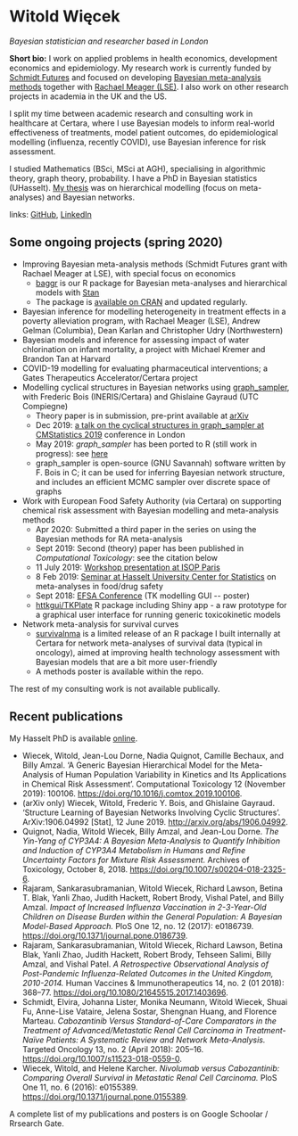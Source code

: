 # Witold Więcek

_Bayesian statistician and researcher based in London_ 

**Short bio:** I work on applied problems in health economics, development economics and epidemiology. My research work is currently funded by [Schmidt Futures](https://schmidtfutures.com/) and focused on developing [Bayesian meta-analysis methods](https://github.com/wwiecek/baggr/) together with [Rachael Meager (LSE)](https://sites.google.com/view/rachaelmeager/home). I also work on other research projects in academia in the UK and the US.

I split my time between academic research and consulting work in healthcare at Certara, where I use Bayesian models to inform real-world effectiveness of treatments, model patient outcomes, do epidemiological modelling (influenza, recently COVID), use Bayesian inference for risk assessment. 

I studied Mathematics (BSci, MSci at AGH), specialising in algorithmic theory, graph theory, probability. I have a PhD in Bayesian statistics (UHasselt). [My thesis](https://ibiostat.be/publications/phd/witoldwiecek.pdf) was on hierarchical modelling (focus on meta-analyses) and Bayesian networks.

links: [GitHub](https://github.com/wwiecek), [LinkedIn](https://www.linkedin.com/in/witold-wiecek-308089126/)



## Some ongoing projects (spring 2020)


- Improving Bayesian meta-analysis methods (Schmidt Futures grant with Rachael Meager at LSE), with special focus on economics
    + [baggr](https://github.com/wwiecek/baggr) is our R package for Bayesian meta-analyses and hierarchical models with [Stan](https://mc-stan.org/)
	+ The package is [available on CRAN](https://cran.r-project.org/web/packages/baggr/index.html) and updated regularly.
- Bayesian inference for modelling heterogeneity in treatment effects in a poverty alleviation program, with Rachael Meager (LSE), Andrew Gelman (Columbia), Dean Karlan and Christopher Udry (Northwestern)
- Bayesian models and inference for assessing impact of water chlorination on infant mortality, a project with Michael Kremer and Brandon Tan at Harvard
- COVID-19 modelling for evaluating pharmaceutical interventions; a Gates Therapeutics Accelerator/Certara project
- Modelling cyclical structures in Bayesian networks using [graph_sampler](http://www.nongnu.org/graphsampler/), with Frederic Bois (INERIS/Certara) and Ghislaine Gayraud (UTC Compiegne)
    + Theory paper is in submission, pre-print available at [arXiv](<https://arxiv.org/abs/1906.04992>) 
    + Dec 2019: [a talk on the cyclical structures in graph_sampler at CMStatistics 2019](https://www.dropbox.com/s/5848p24vy2942ap/ercim_wwiecek_graph_sampler.pdf?dl=1) conference in London
    + May 2019: *graph_sampler* has been ported to R (still work in progress): see [here](<https://github.com/wwiecek/rgraphsampler>)
	+ graph_sampler is open-source (GNU Savannah) software written by F. Bois in C; it can be used for inferring Bayesian network structure, and includes an efficient MCMC sampler over discrete space of graphs
- Work with European Food Safety Authority (via Certara) on supporting chemical risk assessment with Bayesian modelling and meta-analysis methods
    + Apr 2020: Submitted a third paper in the series on using the Bayesian methods for RA meta-analysis
    + Sept 2019: Second (theory) paper has been published in _Computational Toxicology_: see the citation below
    + 11 July 2019: [Workshop presentation at ISOP Paris](https://www.dropbox.com/s/i5grx70cmkmb0y0/paris_workshop_11july.pdf?dl=0)
	+ 8 Feb 2019: [Seminar at Hasselt University Center for Statistics](https://www.dropbox.com/s/5pr4p7ct5bxc4c2/hasselt_seminar_8feb.html?dl=1) on meta-analyses in food/drug safety
    + Sept 2018: [EFSA Conference](https://drive.google.com/open?id=1aFVlBTc8oDMedJHXg9jj6rh2HpyHUi9D) (TK modelling GUI -- poster)
	+ [httkgui/TKPlate](https://zenodo.org/record/2548850) R package including Shiny app - a raw prototype for a graphical user interface for running generic toxicokinetic models
- Network meta-analysis for survival curves
    + [survivalnma](<https://github.com/certara/survivalnma>) is a limited release of an R package I built internally at Certara for network meta-analyses of survival data (typical in oncology), aimed at improving health technology assessment with Bayesian models that are a bit more user-friendly
	+ A methods poster is available within the repo.

The rest of my consulting work is not available publically.





## Recent publications

My Hasselt PhD is available [online](https://ibiostat.be/publications/phd/witoldwiecek.pdf).

* Wiecek, Witold, Jean-Lou Dorne, Nadia Quignot, Camille Bechaux, and Billy Amzal. ‘A Generic Bayesian Hierarchical Model for the Meta-Analysis of Human Population Variability in Kinetics and Its Applications in Chemical Risk Assessment’. Computational Toxicology 12 (November 2019): 100106. <https://doi.org/10.1016/j.comtox.2019.100106>.
* (arXiv only) Wiecek, Witold, Frederic Y. Bois, and Ghislaine Gayraud. ‘Structure Learning of Bayesian Networks Involving Cyclic Structures’. ArXiv:1906.04992 [Stat], 12 June 2019. <http://arxiv.org/abs/1906.04992>.
* Quignot, Nadia, Witold Wiecek, Billy Amzal, and Jean-Lou Dorne. _The Yin-Yang of CYP3A4: A Bayesian Meta-Analysis to Quantify Inhibition and Induction of CYP3A4 Metabolism in Humans and Refine Uncertainty Factors for Mixture Risk Assessment._ Archives of Toxicology, October 8, 2018. <https://doi.org/10.1007/s00204-018-2325-6>.
* Rajaram, Sankarasubramanian, Witold Wiecek, Richard Lawson, Betina T. Blak, Yanli Zhao, Judith Hackett, Robert Brody, Vishal Patel, and Billy Amzal. _Impact of Increased Influenza Vaccination in 2-3-Year-Old Children on Disease Burden within the General Population: A Bayesian Model-Based Approach._ PloS One 12, no. 12 (2017): e0186739. <https://doi.org/10.1371/journal.pone.0186739>.
* Rajaram, Sankarasubramanian, Witold Wiecek, Richard Lawson, Betina Blak, Yanli Zhao, Judith Hackett, Robert Brody, Tehseen Salimi, Billy Amzal, and Vishal Patel. _A Retrospective Observational Analysis of Post-Pandemic Influenza-Related Outcomes in the United Kingdom, 2010-2014._ Human Vaccines & Immunotherapeutics 14, no. 2 (01 2018): 368–77. <https://doi.org/10.1080/21645515.2017.1403696>.
* Schmidt, Elvira, Johanna Lister, Monika Neumann, Witold Wiecek, Shuai Fu, Anne-Lise Vataire, Jelena Sostar, Shengnan Huang, and Florence Marteau. _Cabozantinib Versus Standard-of-Care Comparators in the Treatment of Advanced/Metastatic Renal Cell Carcinoma in Treatment-Naïve Patients: A Systematic Review and Network Meta-Analysis._ Targeted Oncology 13, no. 2 (April 2018): 205–16. <https://doi.org/10.1007/s11523-018-0559-0>.
* Wiecek, Witold, and Helene Karcher. _Nivolumab versus Cabozantinib: Comparing Overall Survival in Metastatic Renal Cell Carcinoma._ PloS One 11, no. 6 (2016): e0155389. <https://doi.org/10.1371/journal.pone.0155389>.

A complete list of my publications and posters is on Google Schoolar / Rrsearch Gate.
